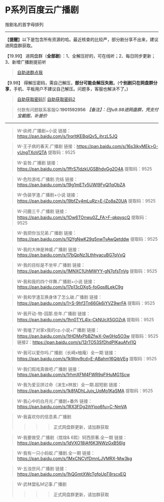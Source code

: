 <h1>P系列百度云广播剧</h1>
按剧名的首字母排列

-----

【**提醒**】以下是包含所有资源的哈。最近核查的比较严，部分剧分享不出来，建议进网盘群获取。


【19.99】 进网盘群（**全部剧**）：1、全解压好的，可在线听；2、每日同步更新；3、新增广播剧提前听
>[自助进群点我](http://pay.tupianmima.com/ma.html)

【9.98】 得解压密码，需自己解压，**部分可能会解压失败**。(**个别剧只在网盘群分享**，手机、平板用户不建议自己解压。问题多，客服也解决不了。)

>[自助获取密码1](http://pay.tupianmima.com/p.php?8tp=t4.14178a37b998.pg1)|
[自助获取密码2](http://pay.tupianmima.com/p.php?8tp=s1.13473a116b998.pg1)

>付款有问题联系客服Q:**1901592956**
***【备注】：已fu9.98进网盘群，凭支付宝截图，补差价***

------

>W-纨绔.广播剧+小说
链接：https://pan.baidu.com/s/1rqrltKEBqjQv5_jhrzL5JQ
 
>W-王子病的春天.广播剧
链接：https://pan.baidu.com/s/16s3ikyMEk>G-yUngTXoVQTA
提取码：9525
 
>W-妄咎.广播剧
链接：https://pan.baidu.com/s/1ffrS7ldzkUGSBhdvGg2O4A
提取码：9525 
 
>W-危险游戏.广播剧.完结
链接：https://pan.baidu.com/s/19g1mETv5UWl9FyQI1qObZA
 
>W-伪装学渣.广播剧+小说
链接：https://pan.baidu.com/s/19bfZy4mLuRz>E-lZo8aZ0UA
提取码：9525 
 
>W-问鹿三千.广播剧
链接：https://pan.baidu.com/s/1Ow6TOnwu0Z_FA>F-qkpyscQ
提取码：9525 
 
>W-我把你当兄弟.广播剧
链接：https://pan.baidu.com/s/1QYgNwK29q5nwTvAwQetddw
提取码：9525 
 
>W-我的大神是神威.广播剧
链接：https://pan.baidu.com/s/17bQpNz3LthhyacuBG7qVxQ
 
>W-我的目标是不坐牢.广播剧
链接：https://pan.baidu.com/s/1MNXC1UhMWYY-gN7ofsTnVg
提取码：9525 
 
>W-我和我的四个伴舞.广播剧+小说
链接：https://pan.baidu.com/s/17p13cDXg5-foGqs8LekC9g
 
>W-我和学渣互换身体了怎么破.广播剧
链接：https://pan.baidu.com/s/1>S-9hf3Tn66Gk6iYVZ9wrFA
提取码：9525 
 
 
>W-我开动-物-园那.些年.广播剧
链接：https://pan.baidu.com/s/1hn0TYL4lx-CkNUcX5GOZrA
提取码：9525 
 
>W-我嗑了对家x我的cp.小说+广播剧
链接：https://pan.baidu.com/s/1tHDMxPbBZfwX-0w0Hq5O3w
提取码：9525 
链接2：https://pan.baidu.com/s/12rTO53SfDhdPlKauAfvI1Q
 
>W-我可以爱你吗.广播剧（长崎x柚庵）全一期
链接：https://pan.baidu.com/s/1kWqv9cd>E-ABahm16QjbVEg
提取码：9525
 
>W-我们假戏真做吧.广播剧
链接：https://pan.baidu.com/s/1rhmXFM4FWR9qFlHuMG1Scw
 
>W-我为爱豆拼过命（沫生x林放）全一期.超短剧
链接：https://pan.baidu.com/s/1k8fADhLJujv_UqMo1KaSMA
提取码：9525
 
>W-我心中的白月光.广播剧+番外
链接：https://pan.baidu.com/s/1RX3FDg2ihYjoo6fu>C-NmVA
 
>W-我喜欢你的信息素.广播剧
>>>>正式网盘群更新，请加群获取
 
>W-我要做受.广播剧（煜煊& 6熙）轲西原著.全一期
链接：https://pan.baidu.com/s/1dVXO18jAf6K3NWzGxB56Ig
 
>W-我有一只小蚂蚁.广播剧.全一期
链接：https://pan.baidu.com/s/1MxCNCVfDmnLJVMRX-Mw3kg
 
>W-五浊世间.广播剧
链接：https://pan.baidu.com/s/1hQGmtXWcTgfpUpT8rscxEQ
 
>W-武林盟私M记事.广播剧
>>>>正式网盘群更新，请加群获取


